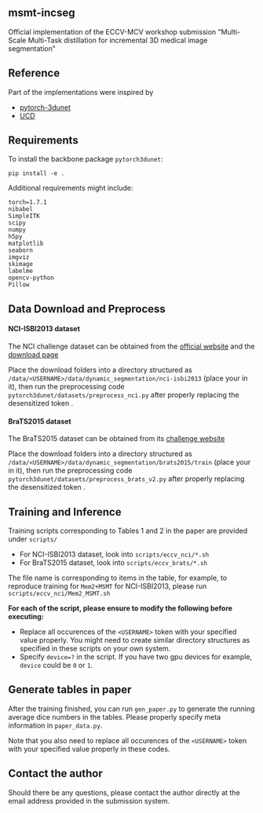 
## msmt-incseg

Official implementation of the ECCV-MCV workshop submission "Multi-Scale Multi-Task distillation for incremental 3D medical image segmentation"

## Reference

Part of the implementations were inspired by

- [pytorch-3dunet](https://github.com/wolny/pytorch-3dunet)
- [UCD](https://github.com/ygjwd12345/UCD)


## Requirements
To install the backbone package `pytorch3dunet`:
```
pip install -e .
```

Additional requirements might include:
```
torch=1.7.1
nibabel
SimpleITK
scipy
numpy
h5py
matplotlib
seaborn
imgviz
skimage
labelme
opencv-python
Pillow
```

## Data Download and Preprocess

#### NCI-ISBI2013 dataset
The NCI challenge dataset can be obtained from the [official website](https://wiki.cancerimagingarchive.net/display/Public/NCI-ISBI+2013+Challenge+-+Automated+Segmentation+of+Prostate+Structures) and the [download page](https://wiki.cancerimagingarchive.net/pages/viewpage.action?pageId=21267207)

Place the download folders into a directory structured as `/data/<USERNAME>/data/dynamic_segmentation/nci-isbi2013` (place your <USERNAME> in it), then run the preprocessing code `pytorch3dunet/datasets/preprocess_nci.py` after properly replacing the desensitized token <USERNAME>. 

#### BraTS2015 dataset
The BraTS2015 dataset can be obtained from its [challenge website](https://www.smir.ch/BRATS/Start2015)

Place the download folders into a directory structured as `/data/<USERNAME>/data/dynamic_segmentation/brats2015/train` (place your <USERNAME> in it), then run the preprocessing code `pytorch3dunet/datasets/preprocess_brats_v2.py` after properly replacing the desensitized token <USERNAME>. 

## Training and Inference
Training scripts corresponding to Tables 1 and 2 in the paper are provided under `scripts/`
- For NCI-ISBI2013 dataset, look into `scripts/eccv_nci/*.sh` 
- For BraTS2015 dataset, look into `scripts/eccv_brats/*.sh` 

The file name is corresponding to items in the table, for example, to reproduce training for `Mem2+MSMT` for NCI-ISBI2013, please run `scripts/eccv_nci/Mem2_MSMT.sh`

**For each of the script, please ensure to modify the following before executing:**
- Replace all occurences of the `<USERNAME>` token with your specified value properly. You might need to create similar directory structures as specified in these scripts on your own system.
- Specify `device=?` in the script. If you have two gpu devices for example, `device` could be `0` or `1`. 

## Generate tables in paper
After the training finished, you can run `gen_paper.py` to generate the running average dice numbers in the tables. Please properly specify meta information in `paper_data.py`.

Note that you also need to replace all occurences of the `<USERNAME>` token with your specified value properly in these codes.

## Contact the author
Should there be any questions, please contact the author directly at the email address provided in the submission system.


